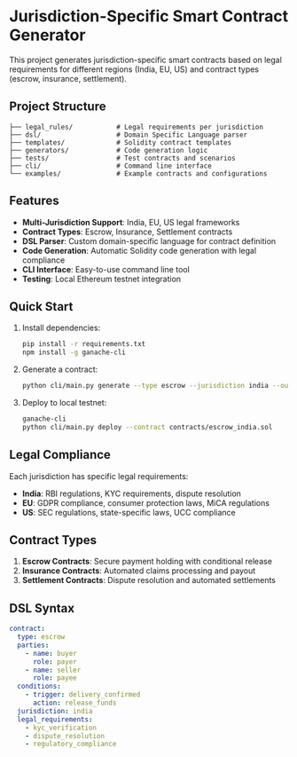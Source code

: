 # Jurisdiction-Specific Smart Contract Generator

This project generates jurisdiction-specific smart contracts based on legal requirements for different regions (India, EU, US) and contract types (escrow, insurance, settlement).

## Project Structure

```
├── legal_rules/           # Legal requirements per jurisdiction
├── dsl/                   # Domain Specific Language parser
├── templates/             # Solidity contract templates
├── generators/            # Code generation logic
├── tests/                 # Test contracts and scenarios
├── cli/                   # Command line interface
└── examples/              # Example contracts and configurations
```

## Features

- **Multi-Jurisdiction Support**: India, EU, US legal frameworks
- **Contract Types**: Escrow, Insurance, Settlement contracts
- **DSL Parser**: Custom domain-specific language for contract definition
- **Code Generation**: Automatic Solidity code generation with legal compliance
- **CLI Interface**: Easy-to-use command line tool
- **Testing**: Local Ethereum testnet integration

## Quick Start

1. Install dependencies:
   ```bash
   pip install -r requirements.txt
   npm install -g ganache-cli
   ```

2. Generate a contract:
   ```bash
   python cli/main.py generate --type escrow --jurisdiction india --output contracts/
   ```

3. Deploy to local testnet:
   ```bash
   ganache-cli
   python cli/main.py deploy --contract contracts/escrow_india.sol
   ```

## Legal Compliance

Each jurisdiction has specific legal requirements:

- **India**: RBI regulations, KYC requirements, dispute resolution
- **EU**: GDPR compliance, consumer protection laws, MiCA regulations
- **US**: SEC regulations, state-specific laws, UCC compliance

## Contract Types

1. **Escrow Contracts**: Secure payment holding with conditional release
2. **Insurance Contracts**: Automated claims processing and payout
3. **Settlement Contracts**: Dispute resolution and automated settlements

## DSL Syntax

```yaml
contract:
  type: escrow
  parties:
    - name: buyer
      role: payer
    - name: seller
      role: payee
  conditions:
    - trigger: delivery_confirmed
      action: release_funds
  jurisdiction: india
  legal_requirements:
    - kyc_verification
    - dispute_resolution
    - regulatory_compliance
``` 